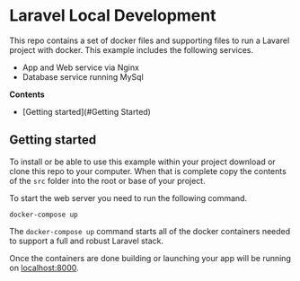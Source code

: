 # Laravel Local Development

This repo contains a set of docker files and supporting files to run a Lavarel project with docker. This example includes the following services.

- App and Web service via Nginx
- Database service running MySql


**Contents**

- [Getting started](#Getting Started)


## Getting started

To install or be able to use this example within your project download or clone this repo to your computer. When that is complete copy the contents of the `src` folder into the root or base of your project.

To start the web server you need to run the following command.

```
docker-compose up
```

The `docker-compose up` command starts all of the docker containers needed to support a full and robust Laravel stack.

Once the containers are done building or launching your app will be running on [localhost:8000](http://localhost:8000).

## 